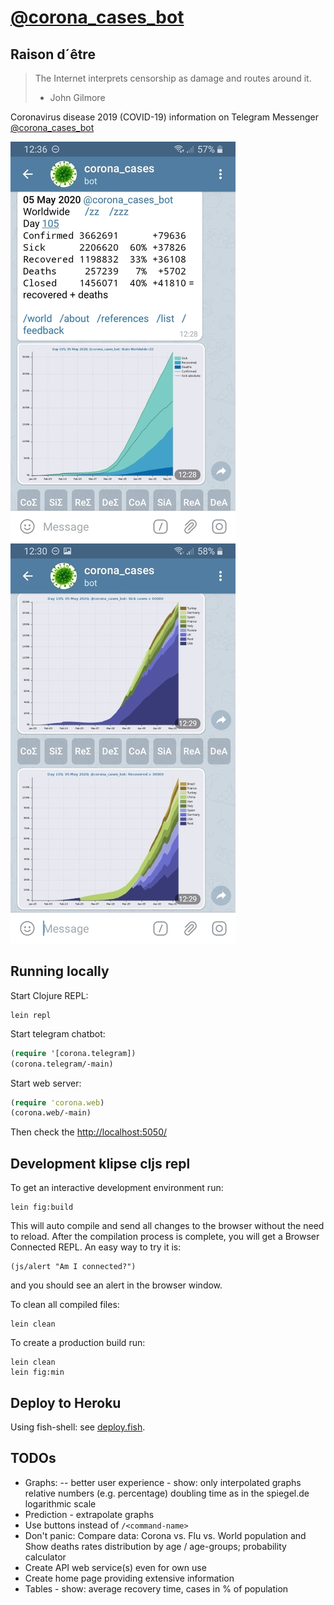 # [@corona_cases_bot](https://t.me/corona_cases_bot)

## Raison d´être
> The Internet interprets censorship as damage and routes around it.
> - John Gilmore

Coronavirus disease 2019 (COVID-19) information on Telegram Messenger
[@corona_cases_bot](https://t.me/corona_cases_bot)

![Screenshot](/resources/pics/screenshot_1-50-percents.jpg)
![Screenshot](/resources/pics/screenshot_2-50-percents.jpg)

## Running locally
Start Clojure REPL:
```fish
lein repl
```
Start telegram chatbot:
```clojure
(require '[corona.telegram])
(corona.telegram/-main)
```
Start web server:
```clojure
(require 'corona.web)
(corona.web/-main)
```
Then check the [http://localhost:5050/](http://localhost:5050/)

## Development klipse cljs repl

To get an interactive development environment run:

    lein fig:build

This will auto compile and send all changes to the browser without the
need to reload. After the compilation process is complete, you will
get a Browser Connected REPL. An easy way to try it is:

    (js/alert "Am I connected?")

and you should see an alert in the browser window.

To clean all compiled files:

	lein clean

To create a production build run:

	lein clean
	lein fig:min

## Deploy to Heroku
Using fish-shell: see [deploy.fish](./deploy.fish).

## TODOs
- Graphs:
  -- better user experience - show:
     only interpolated graphs
     relative numbers (e.g. percentage)
     doubling time as in the spiegel.de
     logarithmic scale
- Prediction - extrapolate graphs
- Use buttons instead of `/<command-name>`
- Don't panic: Compare data: Corona vs. Flu vs. World population and Show deaths
  rates distribution by age / age-groups; probability calculator
- Create API web service(s) even for own use
- Create home page providing extensive information
- Tables - show: average recovery time, cases in % of population
